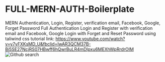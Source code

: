 # FULL-MERN-AUTH-Boilerplate
MERN Authentication, Login, Register, verification email, Facebook, Google, Forget Password
Full Authentication  Login and Register with verification email and Facebook, Google Login with Forget and Reset Password using taliwind css
tutorial link: https://www.youtube.com/watch?v=y7yFXKsMD_U&fbclid=IwAR3QCM37B-Bi5SE27NcjRS07HBwff6hQwrBuLR4mDlpxu6MEXhWpRrdrOIM
![Github search](https://user-images.githubusercontent.com/25937925/77971844-11870400-72f0-11ea-8224-7e21a4f02a0a.png)

